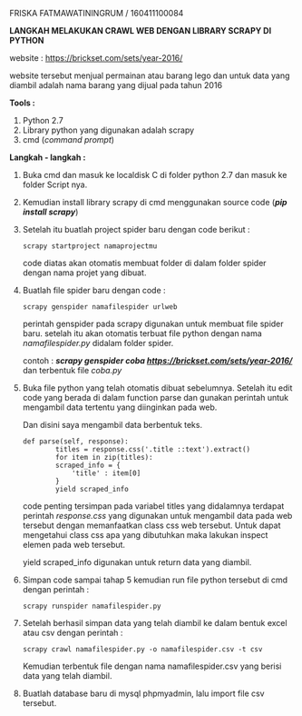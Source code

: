 FRISKA FATMAWATININGRUM / 160411100084



**LANGKAH MELAKUKAN CRAWL WEB DENGAN LIBRARY SCRAPY DI PYTHON**

website : https://brickset.com/sets/year-2016/

website tersebut menjual permainan atau barang lego dan untuk data yang diambil adalah nama barang yang dijual pada tahun 2016

**Tools  :**

1. Python 2.7
2. Library python yang digunakan adalah scrapy
3. cmd (*command prompt*)



**Langkah - langkah :**

1. Buka cmd dan masuk ke localdisk C di folder python 2.7 dan masuk ke folder Script nya.

2. Kemudian install library scrapy di cmd menggunakan source code (***pip install scrapy***)

3. Setelah itu buatlah project spider baru dengan code  berikut :

   ```
   scrapy startproject namaprojectmu
   ```

   code diatas akan otomatis membuat folder di dalam folder spider dengan nama projet yang dibuat.

4. Buatlah file spider baru dengan code :

   ```
   scrapy genspider namafilespider urlweb
   ```

   perintah genspider pada scrapy digunakan untuk membuat file spider baru. setelah itu akan otomatis terbuat file python dengan nama *namafilespider.py* didalam folder spider.

   contoh : ***scrapy genspider coba https://brickset.com/sets/year-2016/*** dan terbentuk file *coba.py*

5. Buka file python yang telah otomatis dibuat sebelumnya. Setelah itu edit code yang berada di dalam function parse dan gunakan perintah untuk mengambil data tertentu yang diinginkan pada web. 

   Dan disini saya mengambil data berbentuk teks.

   ```
   def parse(self, response):
           titles = response.css('.title ::text').extract()
           for item in zip(titles):
           scraped_info = {
               'title' : item[0]
           }
           yield scraped_info
   ```

   code penting tersimpan pada variabel titles yang didalamnya terdapat perintah *response.css* yang digunakan untuk mengambil data pada web tersebut dengan memanfaatkan class css web tersebut. Untuk dapat mengetahui class css apa yang dibutuhkan maka lakukan inspect elemen pada web tersebut.

   yield scraped_info digunakan untuk return data yang diambil.

6. Simpan code sampai tahap 5 kemudian run file python tersebut di cmd dengan perintah :

   ```
   scrapy runspider namafilespider.py
   ```

7. Setelah berhasil simpan data yang telah diambil ke dalam bentuk excel atau csv dengan perintah :

   ```
   scrapy crawl namafilespider.py -o namafilespider.csv -t csv
   ```

   Kemudian terbentuk file dengan nama namafilespider.csv yang berisi data yang telah diambil.

8. Buatlah database baru di mysql phpmyadmin, lalu import file csv tersebut.